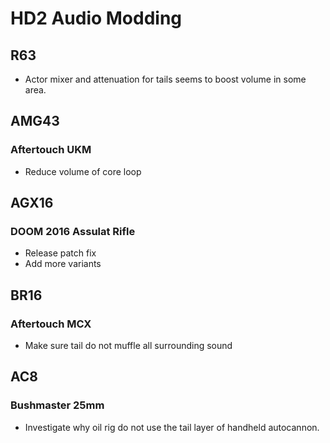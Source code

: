 # HD2 Audio Modding

## R63

- Actor mixer and attenuation for tails seems to boost volume in some area. 

## AMG43

### Aftertouch UKM

- Reduce volume of core loop

## AGX16

### DOOM 2016 Assulat Rifle

- Release patch fix
- Add more variants

## BR16

### Aftertouch MCX

- Make sure tail do not muffle all surrounding sound

## AC8

### Bushmaster 25mm

- Investigate why oil rig do not use the tail layer of handheld autocannon.
